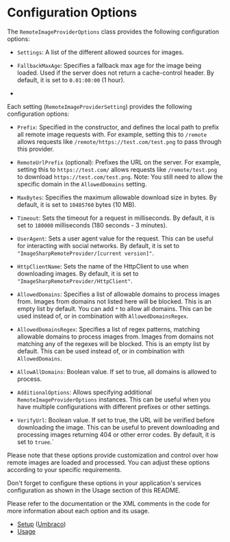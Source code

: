 # Configuration Options

The `RemoteImageProviderOptions` class provides the following configuration options:

- `Settings`: A list of the different allowed sources for images. 

- `FallbackMaxAge`: Specifies a fallback max age for the image being loaded. Used if the server does not return a cache-control header. By default, it is set to `0.01:00:00` (1 hour).
- 
Each setting (`RemoteImageProviderSetting`) provides the following configuration options:

- `Prefix`: Specified in the constructor, and defines the local path to prefix all remote image requests with. For example, setting this to `/remote` allows requests like `/remote/https://test.com/test.png` to pass through this provider.

- `RemoteUrlPrefix` (optional): Prefixes the URL on the server. For example, setting this to `https://test.com/` allows requests like `/remote/test.png` to download `https://test.com/test.png`. Note: You still need to allow the specific domain in the `AllowedDomains` setting.

- `MaxBytes`: Specifies the maximum allowable download size in bytes. By default, it is set to `10485760` bytes (10 MB).

- `Timeout`: Sets the timeout for a request in milliseconds. By default, it is set to `180000` milliseconds (180 seconds - 3 minutes).

- `UserAgent`: Sets a user agent value for the request. This can be useful for interacting with social networks. By default, it is set to `"ImageSharpRemoteProvider/[current version]"`.

- `HttpClientName`: Sets the name of the HttpClient to use when downloading images. By default, it is set to `"ImageSharpRemoteProvider/HttpClient"`.

- `AllowedDomains`: Specifies a list of allowable domains to process images from. Images from domains not listed here will be blocked. This is an empty list by default. You can add `*` to allow all domains. This can be used instead of, or in combination with `AllowedDomainsRegex`.

- `AllowedDomainsRegex`: Specifies a list of regex patterns, matching allowable domains to process images from. Images from domains not matching any of the regexes will be blocked. This is an empty list by default. This can be used instead of, or in combination with `AllowedDomains`.

- `AllowAllDomains`: Boolean value. If set to true, all domains is allowed to process.

- `AdditionalOptions`: Allows specifying additional `RemoteImageProviderOptions` instances. This can be useful when you have multiple configurations with different prefixes or other settings.

- `VerifyUrl`: Boolean value. If set to true, the URL will be verified before downloading the image. This can be useful to prevent downloading and processing images returning 404 or other error codes. By default, it is set to `truee`.`

Please note that these options provide customization and control over how remote images are loaded and processed. You can adjust these options according to your specific requirements.

Don't forget to configure these options in your application's services configuration as shown in the Usage section of this README.

Please refer to the documentation or the XML comments in the code for more information about each option and its usage.

- [Setup](https://github.com/skttl/ImageSharpCommunity.Providers.Remote/blob/main/docs/setup.md) ([Umbraco](https://github.com/skttl/ImageSharpCommunity.Providers.Remote/blob/main/docs/setup-umbraco.md))
- [Usage](https://github.com/skttl/ImageSharpCommunity.Providers.Remote/blob/main/docs/usage.md)